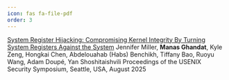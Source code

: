 ```yaml
---
icon: fas fa-file-pdf
order: 3
---
```


<a href="https://raw.githubusercontent.com/manasghandat/manasghandat.github.io/master/assets/publications/ret2entry.pdf">System Register Hijacking: Compromising Kernel Integrity By Turning System Registers Against the System</a>
Jennifer Miller, **Manas Ghandat**, Kyle Zeng, Hongkai Chen, Abdelouahab (Habs) Benchikh, Tiffany Bao, Ruoyu Wang, Adam Doupé, Yan Shoshitaishvili
Proceedings of the USENIX Security Symposium,
Seattle, USA, August 2025